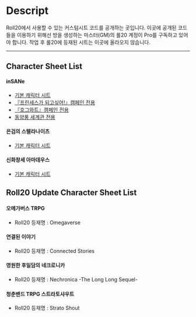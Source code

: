 # Descript
Roll20에서 사용할 수 있는 커스텀시트 코드를 공개하는 곳입니다.
이곳에 공개된 코드들을 이용하기 위해선 방을 생성하는 마스터(GM)의 롤20 계정이 Pro를 구독하고 있어야 합니다.
작업 후 롤20에 등재된 시트는 이곳에 올라오지 않습니다.

* * *

## Character Sheet List
#### inSANe
* [기본 캐릭터 시트](/tateck-develop/roll20CustomSheet/tree/main/inSANe)
* [『프린세스가 되고싶어!』캠페인 전용](/tateck-develop/roll20CustomSheet/tree/main/inSANe_PRINARI)
* [『호그와트』캠페인 전용](/tateck-develop/roll20CustomSheet/tree/main/inSANe_HOGWARTS)
* [동양풍 세계관 전용](/tateck-develop/roll20CustomSheet/tree/main/inSANe_EAST)

#### 은검의 스텔라나이츠
* [기본 캐릭터 시트](/tateck-develop/roll20CustomSheet/tree/main/stella)

#### 신화창세 아마데우스
* [기본 캐릭터 시트](/tateck-develop/roll20CustomSheet/tree/main/amade)


## Roll20 Update Character Sheet List
#### 오메가버스 TRPG
* Roll20 등재명 : Omegaverse

#### 연결된 이야기
* Roll20 등재명 : Connected Stories

#### 영원한 후일담의 네크로니카
* Roll20 등재명 : Nechronica -The Long Long Sequel-

#### 청춘밴드 TRPG 스트라토샤우트
* Roll20 등재명 : Strato Shout
